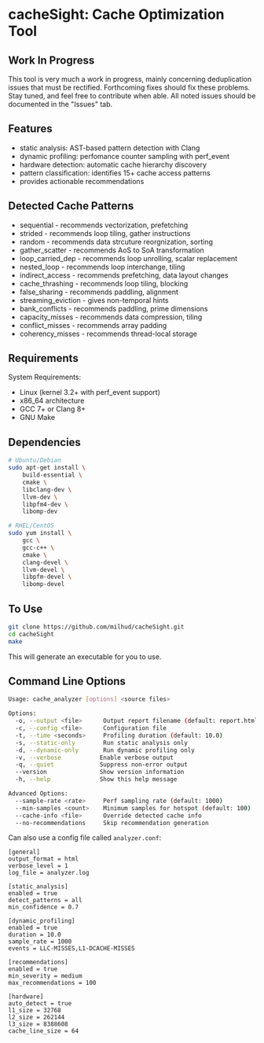 # cacheSight: Cache Optimization Tool

## Work In Progress

This tool is very much a work in progress, mainly concerning deduplication issues that must be rectified. Forthcoming fixes should fix these problems. Stay tuned, and feel free to contribute when able. All noted issues should be documented in the "Issues" tab.

## Features
- static analysis: AST-based pattern detection with Clang
- dynamic profiling: perfomance counter sampling with perf_event
- hardware detection: automatic cache hierarchy discovery
- pattern classification: identifies 15+ cache access patterns
- provides actionable recommendations

## Detected Cache Patterns
- sequential - recommends vectorization, prefetching
- strided - recommends loop tiling, gather instructions
- random - recommends data strcuture reorgnization, sorting
- gather_scatter - recommends AoS to SoA transformation
- loop_carried_dep - recommends loop unrolling, scalar replacement
- nested_loop - recommends loop interchange, tiling
- indirect_access - recommends prefetching, data layout changes
- cache_thrashing - recommends loop tiling, blocking
- false_sharing - recommends paddling, alignment
- streaming_eviction - gives non-temporal hints
- bank_conflicts - recommends paddling, prime dimensions
- capacity_misses - recommends data compression, tiling
- conflict_misses - recommends array padding
- coherency_misses - recommends thread-local storage

## Requirements

System Requirements:

- Linux (kernel 3.2+ with perf_event support)
- x86_64 architecture
- GCC 7+ or Clang 8+
- GNU Make

## Dependencies
```bash
# Ubuntu/Debian
sudo apt-get install \
    build-essential \
    cmake \
    libclang-dev \
    llvm-dev \
    libpfm4-dev \
    libomp-dev

# RHEL/CentOS
sudo yum install \
    gcc \
    gcc-c++ \
    cmake \
    clang-devel \
    llvm-devel \
    libpfm-devel \
    libomp-devel
```

## To Use

```bash
git clone https://github.com/milhud/cacheSight.git
cd cacheSight
make
```
This will generate an executable for you to use.

## Command Line Options

```bash
Usage: cache_analyzer [options] <source files>

Options:
  -o, --output <file>      Output report filename (default: report.html)
  -c, --config <file>      Configuration file
  -t, --time <seconds>     Profiling duration (default: 10.0)
  -s, --static-only        Run static analysis only
  -d, --dynamic-only       Run dynamic profiling only
  -v, --verbose           Enable verbose output
  -q, --quiet             Suppress non-error output
  --version               Show version information
  -h, --help              Show this help message

Advanced Options:
  --sample-rate <rate>     Perf sampling rate (default: 1000)
  --min-samples <count>    Minimum samples for hotspot (default: 100)
  --cache-info <file>      Override detected cache info
  --no-recommendations     Skip recommendation generation

```

Can also use a config file called `analyzer.conf`:

```
[general]
output_format = html
verbose_level = 1
log_file = analyzer.log

[static_analysis]
enabled = true
detect_patterns = all
min_confidence = 0.7

[dynamic_profiling]
enabled = true
duration = 10.0
sample_rate = 1000
events = LLC-MISSES,L1-DCACHE-MISSES

[recommendations]
enabled = true
min_severity = medium
max_recommendations = 100

[hardware]
auto_detect = true
l1_size = 32768
l2_size = 262144
l3_size = 8388608
cache_line_size = 64
```

